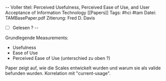 --
Voller titel: Perceived Usefulness, Perceived Ease of Use, and User Acceptance of Information Technology
[[Papers]]
Tags: #hci #tam
Datei: TAMBasePaper.pdf
Zitierung: Fred D. Davis
- [ ] Gelesen ?
--

Grundlegende Measurements: 

- Usefulness
- Ease of Use
- Perceived Ease of Use (unterschied zu oben ?)

Paper zeigt auf, wie die Scales entwickelt wurden und warum sie als valide befunden wurden. Korrelation mit "current-usage". 




